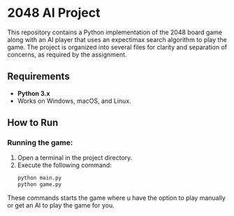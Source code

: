 # 2048 AI Project

This repository contains a Python implementation of the 2048 board game along with an AI player that uses an expectimax search algorithm to play the game. The project is organized into several files for clarity and separation of concerns, as required by the assignment.

## Requirements

- **Python 3.x**  
- Works on Windows, macOS, and Linux. 

## How to Run

### Running the game:

1. Open a terminal in the project directory.
2. Execute the following command:
   ```bash
   python main.py
   python game.py

These commands starts the game where u have the option to play manually or get an AI to play the game for you.